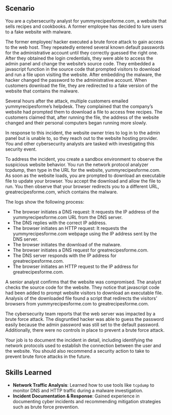 ## Scenario

You are a cybersecurity analyst for yummyrecipesforme.com, a website that sells recipes and cookbooks. A former employee has decided to lure users to a fake website with malware.

The former employee/ hacker executed a brute force attack to gain access to the web host. They repeatedly entered several known default passwords for the administrative account until they correctly guessed the right one. After they obtained the login credentials, they were able to access the admin panel and change the website’s source code. They embedded a javascript function in the source code that prompted visitors to download and run a file upon visiting the website. After embedding the malware, the hacker changed the password to the administrative account. When customers download the file, they are redirected to a fake version of the website that contains the malware.

Several hours after the attack, multiple customers emailed yummyrecipesforme’s helpdesk. They complained that the company’s website had prompted them to download a file to access free recipes. The customers claimed that, after running the file, the address of the website changed and their personal computers began running more slowly.

In response to this incident, the website owner tries to log in to the admin panel but is unable to, so they reach out to the website hosting provider. You and other cybersecurity analysts are tasked with investigating this security event.

To address the incident, you create a sandbox environment to observe the suspicious website behavior. You run the network protocol analyzer tcpdump, then type in the URL for the website, yummyrecipesforme.com. As soon as the website loads, you are prompted to download an executable file to update your browser. You accept the download and allow the file to run. You then observe that your browser redirects you to a different URL, greatrecipesforme.com, which contains the malware.

The logs show the following process:

- The browser initiates a DNS request: It requests the IP address of the yummyrecipesforme.com URL from the DNS server.
- The DNS replies with the correct IP address.
- The browser initiates an HTTP request: It requests the yummyrecipesforme.com webpage using the IP address sent by the DNS server.
- The browser initiates the download of the malware.
- The browser initiates a DNS request for greatrecipesforme.com.
- The DNS server responds with the IP address for greatrecipesforme.com.
- The browser initiates an HTTP request to the IP address for greatrecipesforme.com.

A senior analyst confirms that the website was compromised. The analyst checks the source code for the website. They notice that javascript code had been added to prompt website visitors to download an executable file. Analysis of the downloaded file found a script that redirects the visitors’ browsers from yummyrecipesforme.com to greatrecipesforme.com.

The cybersecurity team reports that the web server was impacted by a brute force attack. The disgruntled hacker was able to guess the password easily because the admin password was still set to the default password. Additionally, there were no controls in place to prevent a brute force attack.

Your job is to document the incident in detail, including identifying the network protocols used to establish the connection between the user and the website. You should also recommend a security action to take to prevent brute force attacks in the future.

## Skills Learned

- **Network Traffic Analysis**: Learned how to use tools like `tcpdump` to monitor DNS and HTTP traffic during a malware investigation.
- **Incident Documentation & Response**: Gained experience in documenting cyber incidents and recommending mitigation strategies such as brute force prevention.

